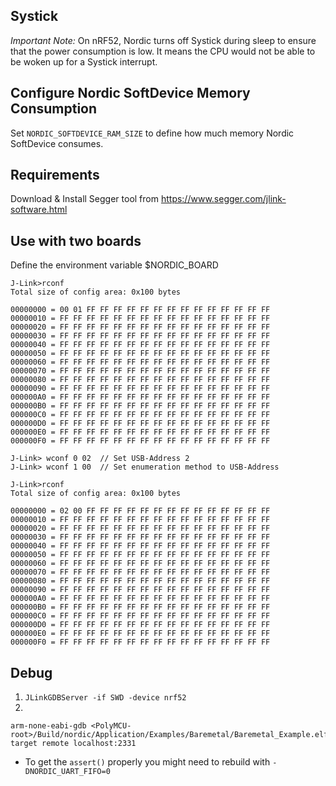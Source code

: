 Systick
-------

_Important Note:_ On nRF52, Nordic turns off Systick during sleep to ensure that the power consumption is low. 
It means the CPU would not be able to be woken up for a Systick interrupt.

Configure Nordic SoftDevice Memory Consumption
----------------------------------------------

Set `NORDIC_SOFTDEVICE_RAM_SIZE` to define how much memory Nordic SoftDevice consumes.

Requirements
------------

Download & Install Segger tool from https://www.segger.com/jlink-software.html

Use with two boards
-------------------

Define the environment variable $NORDIC_BOARD
```
J-Link>rconf
Total size of config area: 0x100 bytes

00000000 = 00 01 FF FF FF FF FF FF FF FF FF FF FF FF FF FF 
00000010 = FF FF FF FF FF FF FF FF FF FF FF FF FF FF FF FF 
00000020 = FF FF FF FF FF FF FF FF FF FF FF FF FF FF FF FF 
00000030 = FF FF FF FF FF FF FF FF FF FF FF FF FF FF FF FF 
00000040 = FF FF FF FF FF FF FF FF FF FF FF FF FF FF FF FF 
00000050 = FF FF FF FF FF FF FF FF FF FF FF FF FF FF FF FF 
00000060 = FF FF FF FF FF FF FF FF FF FF FF FF FF FF FF FF 
00000070 = FF FF FF FF FF FF FF FF FF FF FF FF FF FF FF FF 
00000080 = FF FF FF FF FF FF FF FF FF FF FF FF FF FF FF FF 
00000090 = FF FF FF FF FF FF FF FF FF FF FF FF FF FF FF FF 
000000A0 = FF FF FF FF FF FF FF FF FF FF FF FF FF FF FF FF 
000000B0 = FF FF FF FF FF FF FF FF FF FF FF FF FF FF FF FF 
000000C0 = FF FF FF FF FF FF FF FF FF FF FF FF FF FF FF FF 
000000D0 = FF FF FF FF FF FF FF FF FF FF FF FF FF FF FF FF 
000000E0 = FF FF FF FF FF FF FF FF FF FF FF FF FF FF FF FF 
000000F0 = FF FF FF FF FF FF FF FF FF FF FF FF FF FF FF FF 

J-Link> wconf 0 02	// Set USB-Address 2
J-Link> wconf 1 00	// Set enumeration method to USB-Address

J-Link>rconf
Total size of config area: 0x100 bytes

00000000 = 02 00 FF FF FF FF FF FF FF FF FF FF FF FF FF FF 
00000010 = FF FF FF FF FF FF FF FF FF FF FF FF FF FF FF FF 
00000020 = FF FF FF FF FF FF FF FF FF FF FF FF FF FF FF FF 
00000030 = FF FF FF FF FF FF FF FF FF FF FF FF FF FF FF FF 
00000040 = FF FF FF FF FF FF FF FF FF FF FF FF FF FF FF FF 
00000050 = FF FF FF FF FF FF FF FF FF FF FF FF FF FF FF FF 
00000060 = FF FF FF FF FF FF FF FF FF FF FF FF FF FF FF FF 
00000070 = FF FF FF FF FF FF FF FF FF FF FF FF FF FF FF FF 
00000080 = FF FF FF FF FF FF FF FF FF FF FF FF FF FF FF FF 
00000090 = FF FF FF FF FF FF FF FF FF FF FF FF FF FF FF FF 
000000A0 = FF FF FF FF FF FF FF FF FF FF FF FF FF FF FF FF 
000000B0 = FF FF FF FF FF FF FF FF FF FF FF FF FF FF FF FF 
000000C0 = FF FF FF FF FF FF FF FF FF FF FF FF FF FF FF FF 
000000D0 = FF FF FF FF FF FF FF FF FF FF FF FF FF FF FF FF 
000000E0 = FF FF FF FF FF FF FF FF FF FF FF FF FF FF FF FF 
000000F0 = FF FF FF FF FF FF FF FF FF FF FF FF FF FF FF FF 
```

Debug
-----

1. `JLinkGDBServer -if SWD -device nrf52`
2.
```
arm-none-eabi-gdb <PolyMCU-root>/Build/nordic/Application/Examples/Baremetal/Baremetal_Example.elf
target remote localhost:2331
```

* To get the `assert()` properly you might need to rebuild with `-DNORDIC_UART_FIFO=0`
